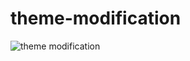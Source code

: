 # theme-modification
![theme modification](https://user-images.githubusercontent.com/91652722/139401452-c26002f3-a644-40dc-8a1f-9769e68ba7a7.png)

